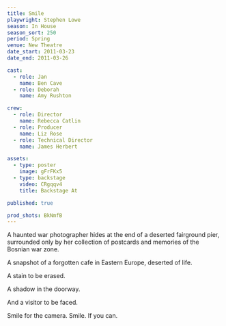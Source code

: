 ```yaml
---
title: Smile
playwright: Stephen Lowe
season: In House
season_sort: 250
period: Spring
venue: New Theatre
date_start: 2011-03-23
date_end: 2011-03-26

cast:
  - role: Jan
    name: Ben Cave
  - role: Deborah
    name: Amy Rushton

crew:
  - role: Director
    name: Rebecca Catlin
  - role: Producer
    name: Liz Rose
  - role: Technical Director
    name: James Herbert

assets:
  - type: poster
    image: gFrFKx5
  - type: backstage
    video: CRgqqv4
    title: Backstage At

published: true

prod_shots: BkNmfB
---
```


A haunted war photographer hides at the end of a deserted fairground pier, surrounded only by her collection of postcards and memories of the Bosnian war zone.

A snapshot of a forgotten cafe in Eastern Europe, deserted of life.

A stain to be erased.

A shadow in the doorway.

And a visitor to be faced.

Smile for the camera. Smile. If you can.

